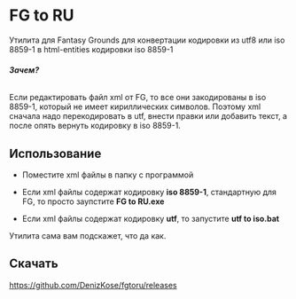 # FG to RU

Утилита для Fantasy Grounds для конвертации кодировки из utf8 или iso 8859-1 в html-entities кодировки iso 8859-1

###### **Зачем?** 
Если редактировать файл xml от FG, то все они закодированы в iso 8859-1, который не имеет кириллических символов. Поэтому xml сначала надо перекодировать в utf, внести правки или добавить текст, а после опять вернуть кодировку в iso 8859-1.

## Использование

* Поместите xml файлы в папку с программой

* Если xml файлы содержат кодировку **iso 8859-1**, стандартную для FG, то просто заупстите **FG to RU.exe**

* Если xml файлы содержат кодировку **utf**, то запустите **utf to iso.bat**

Утилита сама вам подскажет, что да как.

## Скачать
https://github.com/DenizKose/fgtoru/releases

